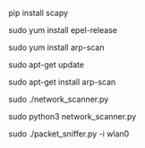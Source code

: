 pip install scapy

sudo yum install epel-release

sudo yum install arp-scan

sudo apt-get update

sudo apt-get install arp-scan

sudo ./network_scanner.py

sudo python3 network_scanner.py

sudo ./packet_sniffer.py -i wlan0
